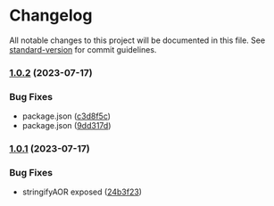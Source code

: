 # Changelog

All notable changes to this project will be documented in this file. See [standard-version](https://github.com/conventional-changelog/standard-version) for commit guidelines.

### [1.0.2](https://github.com/kirm/sip.js/compare/v1.0.1...v1.0.2) (2023-07-17)


### Bug Fixes

* package.json ([c3d8f5c](https://github.com/kirm/sip.js/commit/c3d8f5c890c647f3cd739ccbb21fc69cf597eb96))
* package.json ([9dd317d](https://github.com/kirm/sip.js/commit/9dd317d4bc25b39f555d19d90d98df635186b8e8))

### [1.0.1](https://github.com/kirm/sip.js/compare/v1.0.0...v1.0.1) (2023-07-17)


### Bug Fixes

* stringifyAOR exposed ([24b3f23](https://github.com/kirm/sip.js/commit/24b3f23082b68064171786023ff2307b5750630c))
